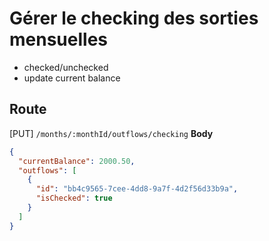 # Gérer le checking des sorties mensuelles

- checked/unchecked
- update current balance

## Route
[PUT] `/months/:monthId/outflows/checking`
**Body**

```json
{
  "currentBalance": 2000.50,
  "outflows": [
    {
      "id": "bb4c9565-7cee-4dd8-9a7f-4d2f56d33b9a",
      "isChecked": true
    }
  ]
}
```


